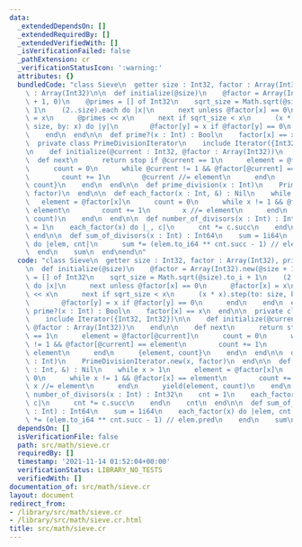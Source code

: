 ```yaml
---
data:
  _extendedDependsOn: []
  _extendedRequiredBy: []
  _extendedVerifiedWith: []
  _isVerificationFailed: false
  _pathExtension: cr
  _verificationStatusIcon: ':warning:'
  attributes: {}
  bundledCode: "class Sieve\n  getter size : Int32, factor : Array(Int32), primes\
    \ : Array(Int32)\n\n  def initialize(@size)\n    @factor = Array(Int32).new(@size\
    \ + 1, 0)\n    @primes = [] of Int32\n    sqrt_size = Math.sqrt(@size).to_i +\
    \ 1\n    (2..size).each do |x|\n      next unless @factor[x] == 0\n      @factor[x]\
    \ = x\n      @primes << x\n      next if sqrt_size < x\n      (x * x).step(to:\
    \ size, by: x) do |y|\n        @factor[y] = x if @factor[y] == 0\n      end\n\
    \    end\n  end\n\n  def prime?(x : Int) : Bool\n    factor[x] == x\n  end\n\n\
    \  private class PrimeDivisionIterator\n    include Iterator({Int32, Int32})\n\
    \n    def initialize(@current : Int32, @factor : Array(Int32))\n    end\n\n  \
    \  def next\n      return stop if @current == 1\n      element = @factor[@current]\n\
    \      count = 0\n      while @current != 1 && @factor[@current] == element\n\
    \        count += 1\n        @current //= element\n      end\n      {element,\
    \ count}\n    end\n  end\n\n  def prime_division(x : Int)\n    PrimeDivisionIterator.new(x,\
    \ factor)\n  end\n\n  def each_factor(x : Int, &) : Nil\n    while x > 1\n   \
    \   element = @factor[x]\n      count = 0\n      while x != 1 && @factor[x] ==\
    \ element\n        count += 1\n        x //= element\n      end\n      yield(element,\
    \ count)\n    end\n  end\n\n  def number_of_divisors(x : Int) : Int32\n    cnt\
    \ = 1\n    each_factor(x) do |_, c|\n      cnt *= c.succ\n    end\n    cnt\n \
    \ end\n\n  def sum_of_divisors(x : Int) : Int64\n    sum = 1i64\n    each_factor(x)\
    \ do |elem, cnt|\n      sum *= (elem.to_i64 ** cnt.succ - 1) // elem.pred\n  \
    \  end\n    sum\n  end\nend\n"
  code: "class Sieve\n  getter size : Int32, factor : Array(Int32), primes : Array(Int32)\n\
    \n  def initialize(@size)\n    @factor = Array(Int32).new(@size + 1, 0)\n    @primes\
    \ = [] of Int32\n    sqrt_size = Math.sqrt(@size).to_i + 1\n    (2..size).each\
    \ do |x|\n      next unless @factor[x] == 0\n      @factor[x] = x\n      @primes\
    \ << x\n      next if sqrt_size < x\n      (x * x).step(to: size, by: x) do |y|\n\
    \        @factor[y] = x if @factor[y] == 0\n      end\n    end\n  end\n\n  def\
    \ prime?(x : Int) : Bool\n    factor[x] == x\n  end\n\n  private class PrimeDivisionIterator\n\
    \    include Iterator({Int32, Int32})\n\n    def initialize(@current : Int32,\
    \ @factor : Array(Int32))\n    end\n\n    def next\n      return stop if @current\
    \ == 1\n      element = @factor[@current]\n      count = 0\n      while @current\
    \ != 1 && @factor[@current] == element\n        count += 1\n        @current //=\
    \ element\n      end\n      {element, count}\n    end\n  end\n\n  def prime_division(x\
    \ : Int)\n    PrimeDivisionIterator.new(x, factor)\n  end\n\n  def each_factor(x\
    \ : Int, &) : Nil\n    while x > 1\n      element = @factor[x]\n      count =\
    \ 0\n      while x != 1 && @factor[x] == element\n        count += 1\n       \
    \ x //= element\n      end\n      yield(element, count)\n    end\n  end\n\n  def\
    \ number_of_divisors(x : Int) : Int32\n    cnt = 1\n    each_factor(x) do |_,\
    \ c|\n      cnt *= c.succ\n    end\n    cnt\n  end\n\n  def sum_of_divisors(x\
    \ : Int) : Int64\n    sum = 1i64\n    each_factor(x) do |elem, cnt|\n      sum\
    \ *= (elem.to_i64 ** cnt.succ - 1) // elem.pred\n    end\n    sum\n  end\nend\n"
  dependsOn: []
  isVerificationFile: false
  path: src/math/sieve.cr
  requiredBy: []
  timestamp: '2021-11-14 01:52:04+00:00'
  verificationStatus: LIBRARY_NO_TESTS
  verifiedWith: []
documentation_of: src/math/sieve.cr
layout: document
redirect_from:
- /library/src/math/sieve.cr
- /library/src/math/sieve.cr.html
title: src/math/sieve.cr
---
```

